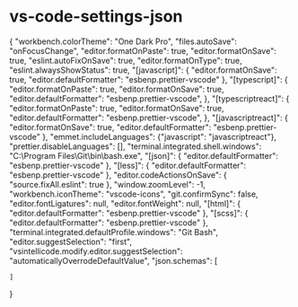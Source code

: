 # vs-code-settings-json
{
    "workbench.colorTheme": "One Dark Pro",
    "files.autoSave": "onFocusChange",
    "editor.formatOnPaste": true,
    "editor.formatOnSave": true,
    "eslint.autoFixOnSave": true,
    "editor.formatOnType": true,
    "eslint.alwaysShowStatus": true,
    "[javascript]": {
    "editor.formatOnSave": true,
    "editor.defaultFormatter": "esbenp.prettier-vscode"
    },
    "[typescript]": {
    "editor.formatOnPaste": true,
    "editor.formatOnSave": true,
    "editor.defaultFormatter": "esbenp.prettier-vscode",
    },
    "[typescriptreact]": {
    "editor.formatOnPaste": true,
    "editor.formatOnSave": true,
    "editor.defaultFormatter": "esbenp.prettier-vscode",
    },
      "[javascriptreact]": {
      "editor.formatOnSave": true,
      "editor.defaultFormatter": "esbenp.prettier-vscode"
    },
    "emmet.includeLanguages": {"javascript": "javascriptreact"},
    "prettier.disableLanguages": [],
    "terminal.integrated.shell.windows": "C:\\Program Files\\Git\\bin\\bash.exe",
    "[json]": {
        "editor.defaultFormatter": "esbenp.prettier-vscode"
    },
    "[less]": {
        "editor.defaultFormatter": "esbenp.prettier-vscode"
    },
    "editor.codeActionsOnSave": {
        "source.fixAll.eslint": true 
    },
    "window.zoomLevel": -1,
    "workbench.iconTheme": "vscode-icons",
    "git.confirmSync": false,
    "editor.fontLigatures": null,
    "editor.fontWeight": null,
    "[html]": {
        "editor.defaultFormatter": "esbenp.prettier-vscode"
    },
    "[scss]": {
        "editor.defaultFormatter": "esbenp.prettier-vscode"
    },
    "terminal.integrated.defaultProfile.windows": "Git Bash",
    "editor.suggestSelection": "first",
    "vsintellicode.modify.editor.suggestSelection": "automaticallyOverrodeDefaultValue",
    "json.schemas": [
    
    ]
}
